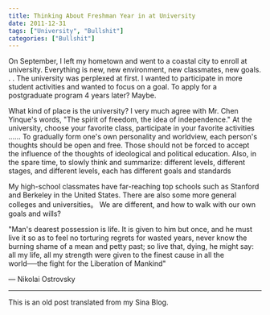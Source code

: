 ```yaml
---
title: Thinking About Freshman Year in at University
date: 2011-12-31 
tags: ["University", "Bullshit"]
categories: ["Bullshit"]
---
```


On September, I left my hometown and went to a coastal city to enroll at university.
Everything is new, new environment, new classmates, new goals. . . 
The university was perplexed at first.
I wanted to participate in more student activities and wanted to focus on a goal.
To apply for a postgraduate program 4 years later? Maybe.

What kind of place is the university? 
I very much agree with Mr. Chen Yinque's words, "The spirit of freedom, the idea of ​​independence." 
At the university, choose your favorite class, participate in your favorite activities …...
To gradually form one's own personality and worldview, each person's thoughts should be open and free.
Those should not be forced to accept the influence of the thoughts of ideological and political education. 
Also, in the spare time, to slowly think and summarize: different levels, different stages, and different levels, each has different goals and standards

My high-school classmates have far-reaching top schools such as Stanford and Berkeley in the United States. 
There are also some more general colleges and universities。
We are different, and how to walk with our own goals and wills?

"Man's dearest possession is life. It is given to him but once, and he must live it so as to feel no torturing regrets for wasted years, never know the burning shame of a mean and petty past; so live that, dying, he might say: all my life, all my strength were given to the finest cause in all the world──the fight for the Liberation of Mankind"

― Nikolai Ostrovsky

------------

This is an old post translated from my Sina Blog.
